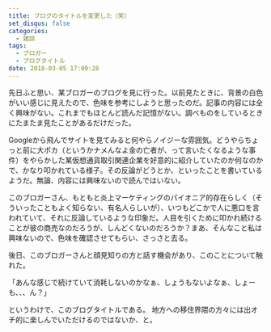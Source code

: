 ```yaml
---
title: ブログのタイトルを変更した（笑）
set_disqus: false
categories:
  - 雑談
tags:
  - ブロガー
  - ブログタイトル
date: 2018-03-05 17:09:28
---
```

先日ふと思い、某ブロガーのブログを見に行った。以前見たときに、背景の白色がいい感じに見えたので、色味を参考にしようと思ったのだ。記事の内容には全く興味がない。これまでもほとんど読んだ記憶がない。調べものをしているときにたまたま見たことがあるだけだった。

Googleから飛んでサイトを見てみると何やらノイジーな雰囲気。どうやらちょっと前に大ポカ（というかナメんなよ金の亡者が、って言いたくなるような事件）をやらかした某仮想通貨取引関連企業を好意的に紹介していたのか何なのかで、かなり叩かれている様子。その反論がどうとか、といったことを書いているようだ。無論、内容には興味ないので読んではいない。

このブロガーさん、もともと炎上マーケティングのパイオニア的存在らしく（そういったこともよく知らない、有名人らしいが）、いつもどこかで人に悪口を言われていて、それに反論しているような印象だ。人目を引くために叩かれ続けることが彼の商売なのだろうが、しんどくないのだろうか？まあ、そんなこと私は興味ないので、色味を確認させてもらい、さっさと去る。

後日、このブロガーさんと顔見知りの方と話す機会があり、このことについて触れた。

「あんな感じで続けていて消耗しないのかなぁ、しょうもないよなぁ、しょーも、、、ん？」

というわけで、このブログタイトルである。
地方への移住界隈の方々には出オチ的に楽しんでいただけるのではないか、と。
